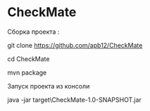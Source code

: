 # CheckMate
Сборка проекта :

git clone https://github.com/apb12/CheckMate

cd CheckMate

mvn package

Запуск проекта из консоли

java -jar target\CheckMate-1.0-SNAPSHOT.jar
